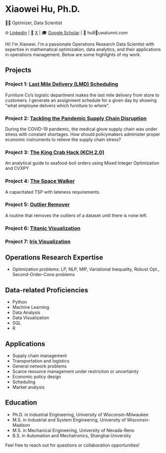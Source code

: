 # Xiaowei Hu, Ph.D.

👨‍💻 Optimizer, Data Scientist 

🌐 [Linkedin](https://www.linkedin.com/in/xiaowei-h-7930a811/) | 🐤 [X](https://twitter.com/xsayswho) | 🎓 [Google Scholar](https://scholar.google.com/citations?user=gVeAX2oAAAAJ&hl=en) | 📧 hu8🎯uwalumni.com



Hi! I'm Xiaowei. I'm a passionate Operations Research Data Scientist with expertise in mathematical optimization, data analytics, and their applications in operations management. Below are some highlights of my work.

## Projects

### Project 1: [Last Mile Delivery (LMD) Scheduling](https://github.com/xweih/Last-Mile-Delivery)

Furniture Co’s logistic department makes the last mile delivery from store to customers. I generate an assignment schedule for a given day by showing "what employee delivers which furniture to where". 

### Project 2: [Tackling the Pandemic Supply Chain Disruption](https://github.com/xweih/POSTER--A-trident-for-the-resource-scarcity-and-supply-chain-disruption/blob/main/images/XHposter.png)

During the COVID-19 pandemic, the medical glove supply chain was under stress with constant shortages. How should policymakers administer proper economic instruments to relieve the supply chain stress? 

### Project 3: [The King Crab Hack (KCH 2.0)](https://github.com/xweih/kcs_2.0)

An analytical guide to seafood-boil orders using Mixed Integer Optimization and CVXPY

### Project 4: [The Space Walker](https://github.com/xweih/spacewalker)

A capacitated TSP with lateness requirements.

### Project 5: [Outlier Remover](https://github.com/xweih/OutlierRemover)

A routine that removes the outliers of a dataset until there is none left.

### Project 6: [Titanic Visualization](https://xweih.github.io/titanic/)

### Project 7: [Iris Visualization](https://xweih.github.io/iris/)


## Operations Research Expertise

- Optimization problems: LP, NLP, MIP, Variational Inequality, Robust Opt., Second-Order-Cone problems 

## Data-related Proficiencies

- Python
- Machine Learning
- Data Analysis
- Data Visualization
- SQL
- R

## Applications

- Supply chain management
- Transportation and logistics
- General network problems
- Scarce resource management under restriction or uncertainty
- Economic policy design
- Scheduling
- Market analysis

## Education

- Ph.D. in Industrial Engineering, University of Wisconsin-Milwaukee
- M.S. in Industrial and System Engineering, University of Wisconsin-Madison
- M.S. in Mechanical Engineering, University of Nevada-Reno
- B.S. in Automation and Mechatronics, Shanghai University

Feel free to reach out for questions or collaboration opportunities!

